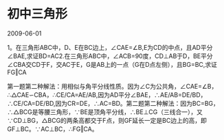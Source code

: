# 初中三角形
2009-06-01


1。在三角形ABC中，D、E在BC边上，∠CAE=∠B,E为CD的中点，且AD平分∠BAE,求证BD=AC2.在三角形ABC中，∠ACB=90度，CD⊥AB于D，BE平分∠CBA交CD于F，交AC于E，G是AB上的一点（G在D点左侧），且BG=BC,求证FG‖CA


第一题第二种解法：用相似与角平分线性质。因为∠C为公共角，∠CAE=∠B，∴△CAE∽CBA，∴CE/CA=AE/AB,因为AD平分∠BAE，∴AE/AB=DE/BD，∴CE/CA=DE/BD,因为CR=DE，∴AC=BD。第二题第二种解法：因为BC=BG，∴△BCG是等腰三角形，∵BE是顶角平分线，∴BE⊥CG（三线合一），又∵CD⊥BG，△BCG的两条高都交于F点，则GF延长一定是BC边上的高，即GF⊥BC。∵AC⊥BC，∴FG‖CA。
